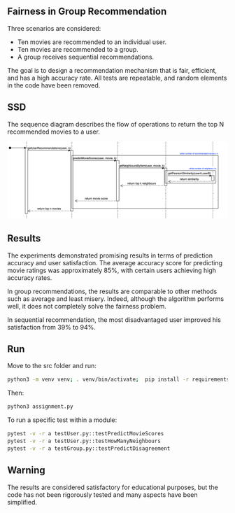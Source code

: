 ## Fairness in Group Recommendation

Three scenarios are considered:
* Ten movies are recommended to an individual user.
* Ten movies are recommended to a group.
* A group receives sequential recommendations.
  
The goal is to design a recommendation mechanism that is fair, efficient, and has a high accuracy rate. All tests are repeatable, and random elements in the code have been removed.

## SSD

The sequence diagram describes the flow of operations to return the top N recommended movies to a user.

![Alt text](report/Untitled%20Diagram.drawio.png)

## Results

The experiments demonstrated promising results in terms of prediction accuracy and user satisfaction. The average accuracy score for predicting movie ratings was approximately 85%, with certain users achieving high accuracy rates. 

In group recommendations, the results are comparable to other methods such as average and least misery. Indeed, although the algorithm performs well, it does not completely solve the fairness problem. 

In sequential recommendation, the most disadvantaged user improved his satisfaction from 39% to 94%. 

## Run

Move to the src folder and run:

```bash
python3 -m venv venv; . venv/bin/activate;  pip install -r requirements.txt 
```

Then:

```bash
python3 assignment.py
```

To run a specific test within a module:

```bash
pytest -v -r a testUser.py::testPredictMovieScores
pytest -v -r a testUser.py::testHowManyNeighbours
pytest -v -r a testGroup.py::testPredictDisagreement
```
## Warning

The results are considered satisfactory for educational purposes, but the code has not been rigorously tested and many aspects have been simplified. 
